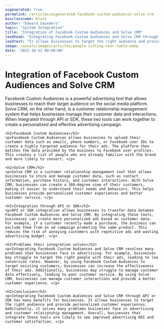 ```yaml
---
aigenerated: true
permalink: /articles/aigenerated-facebook-custom-audiences-solve-crm
boxclassname: black
author: "Edward Saunders"
topic: "System Integration"
title: "Integration of Facebook Custom Audiences and Solve CRM"
leadhead: "Integrating Facebook Custom Audiences and Solve CRM through API or SDK has many benefits for businesses"
leadtext: "It allows businesses to target the right audience and provide personalized customer experiences. Additionally, it solves many problems businesses face in advertising and customer relationship management. Overall, businesses that integrate these tools are likely to see improved advertising ROI and customer satisfaction."
image: /assets/images/articles/people-sitting-near-table.webp
date: '2022-10-12 00:00:00'
---
```

<div class="arttext">    <h1>Integration of Facebook Custom Audiences and Solve CRM</h1>
    <p>Facebook Custom Audiences is a powerful advertising tool that allows businesses to reach their target audience on the social media platform. Solve CRM, on the other hand, is a customer relationship management system that helps businesses manage their customer data and interactions. When integrated through API or SDK, these two tools can work together to create a personalized and effective advertising campaign. </p>

    <h2>Facebook Custom Audiences</h2>
    <p>Facebook Custom Audiences allows businesses to upload their customer data such as emails, phone numbers, or Facebook user IDs to create a highly targeted audience for their ads. The platform then matches the data provided by the business to Facebook user profiles. This creates a list of people who are already familiar with the brand and more likely to convert. </p>

    <h2>Solve CRM</h2>
    <p>Solve CRM is a customer relationship management tool that allows businesses to store and manage customer data, such as contact information, purchase history, and customer interactions. With Solve CRM, businesses can create a 360-degree view of their customers, making it easier to understand their needs and behaviors. This helps businesses provide personalized customer experiences and better customer service. </p>

    <h2>Integration through API or SDK</h2>
    <p>API or SDK integration allows businesses to transfer data between Facebook Custom Audiences and Solve CRM. By integrating these tools, businesses can create more personalized ads based on customer data. For example, if a customer recently made a purchase, the business can exclude them from an ad campaign promoting the same product. This reduces the risk of annoying customers with repetitive ads and wasting advertising budget. </p>

    <h2>Problems their integration solves</h2>
    <p>Integrating Facebook Custom Audiences and Solve CRM resolves many problems that businesses face in advertising. For example, businesses may struggle to target the right people with their ads, leading to low conversion rates. However, by using Facebook Custom Audiences to target existing customers, businesses can increase the effectiveness of their ads. Additionally, businesses may struggle to manage customer data effectively, leading to poor customer service. By using Solve CRM, businesses can manage customer interactions and provide a better customer experience. </p>

    <h2>Conclusion</h2>
    <p>Integrating Facebook Custom Audiences and Solve CRM through API or SDK has many benefits for businesses. It allows businesses to target the right audience and provide personalized customer experiences. Additionally, it solves many problems businesses face in advertising and customer relationship management. Overall, businesses that integrate these tools are likely to see improved advertising ROI and customer satisfaction. </p>
</div>